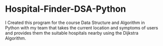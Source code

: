 # Hospital-Finder-DSA-Python
I Created this program for the course Data Structure and Algorithm in Python with my team that takes the current location and symptoms of users and provides them the suitable hospitals nearby using the Dijkstra Algorithm.
